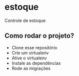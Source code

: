 # estoque

Controle de estoque

## Como rodar o projeto?

* Clone esse repositório
* Crie um virtualenv
* Ative o virtualenv
* Instale as dependências
* Rode as migrações